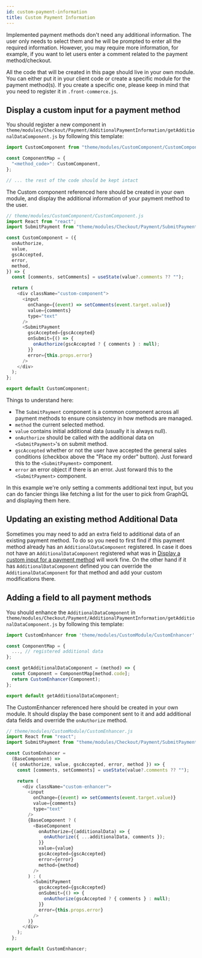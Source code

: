 ```yaml
---
id: custom-payment-information
title: Custom Payment Information
---
```


Implemented payment methods don't need any additional information. The user only needs to select them and he will be prompted to enter all the required information. However, you may require more information, for example, if you want to let users enter a comment related to the payment method/checkout.

All the code that will be created in this page should live in your own module. You can either put it in your client code or create a specific module for the payment method(s). If you create a specific one, please keep in mind that you need to register it in `.front-commerce.js`.

## Display a custom input for a payment method

You should register a new component in `theme/modules/Checkout/Payment/AdditionalPaymentInformation/getAdditionalDataComponent.js` by following this template:

```js
import CustomComponent from "theme/modules/CustomComponent/CustomComponent";

const ComponentMap = {
  "<method_code>": CustomComponent,
};

// ... the rest of the code should be kept intact
```

The Custom component referenced here should be created in your own module, and display the additional information of your payment method to the user.

```js
// theme/modules/CustomComponent/CustomComponent.js
import React from "react";
import SubmitPayment from "theme/modules/Checkout/Payment/SubmitPayment";

const CustomComponent = ({
  onAuthorize,
  value,
  gscAccepted,
  error,
  method,
}) => {
  const [comments, setComments] = useState(value?.comments ?? "");

  return (
    <div className="custom-component">
      <input
        onChange={(event) => setComments(event.target.value)}
        value={comments}
        type="text"
      />
      <SubmitPayment
        gscAccepted={gscAccepted}
        onSubmit={() => {
          onAuthorize(gscAccepted ? { comments } : null);
        }}
        error={this.props.error}
      />
    </div>
  );
};

export default CustomComponent;
```

Things to understand here:

- The `SubmitPayment` component is a common component across all payment methods to ensure consistency in how methods are managed.
- `method` the current selected method.
- `value` contains initial additional data (usually it is always null).
- `onAuthorize` should be called with the additional data on `<SubmitPayment>`'s on submit method.
- `gscAccepted` whether or not the user have accepted the general sales conditions (checkbox above the "Place my order" button). Just forward this to the `<SubmitPayment>` component.
- `error` an error object if there is an error. Just forward this to the `<SubmitPayment>` component.

In this example we're only setting a comments additional text input, but you can do fancier things like fetching a list for the user to pick from GraphQL and displaying them here.

## Updating an existing method Additional Data

Sometimes you may need to add an extra field to additional data of an existing payment method. To do so you need to first find if this payment method already has an `AdditionalDataComponent` registered. In case it does not have an `AdditionalDataComponent` registered what was in [Display a custom input for a payment method](#Display-a-custom-input-for-a-payment-method) will work fine. On the other hand if it has `AdditionalDataComponent` defined you can override the `AdditionalDataComponent` for that method and add your custom modifications there.

## Adding a field to all payment methods

You should enhance the `AdditionalDataComponent` in `theme/modules/Checkout/Payment/AdditionalPaymentInformation/getAdditionalDataComponent.js` by following this template:

```js
import CustomEnhancer from 'theme/modules/CustomModule/CustomEnhancer'

const ComponentMap = {
  ..., // registered additional data
};

const getAdditionalDataComponent = (method) => {
  const Component = ComponentMap[method.code];
  return CustomEnhancer(Component);
};

export default getAdditionalDataComponent;
```

The CustomEnhancer referenced here should be created in your own module. It should display the base component sent to it and add additional data fields and override the `onAuthorize` method.

```js
// theme/modules/CustomModule/CustomEnhancer.js
import React from "react";
import SubmitPayment from "theme/modules/Checkout/Payment/SubmitPayment";

const CustomEnhancer =
  (BaseComponent) =>
  ({ onAuthorize, value, gscAccepted, error, method }) => {
    const [comments, setComments] = useState(value?.comments ?? "");

    return (
      <div className="custom-enhancer">
        <input
          onChange={(event) => setComments(event.target.value)}
          value={comments}
          type="text"
        />
        {BaseComponent ? (
          <BaseComponent
            onAuthorize={(additionalData) => {
              onAuthorize({ ...additionalData, comments });
            }}
            value={value}
            gscAccepted={gscAccepted}
            error={error}
            method={method}
          />
        ) : (
          <SubmitPayment
            gscAccepted={gscAccepted}
            onSubmit={() => {
              onAuthorize(gscAccepted ? { comments } : null);
            }}
            error={this.props.error}
          />
        )}
      </div>
    );
  };

export default CustomEnhancer;
```
